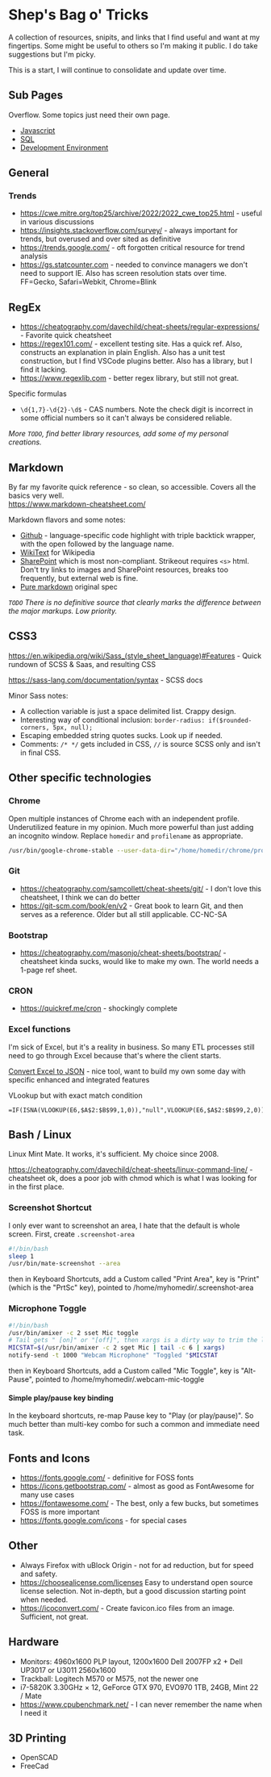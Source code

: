 # Shep's Bag o' Tricks

A collection of resources, snipits, and links that I find useful and want at my fingertips. Some might be useful to others so I'm making it public. I do take suggestions but I'm picky.

This is a start, I will continue to consolidate and update over time.

## Sub Pages

Overflow. Some topics just need their own page.

* [Javascript](javascript.md)
* [SQL](sql.md)
* [Development Environment](devenv.md)

## General

### Trends

* <https://cwe.mitre.org/top25/archive/2022/2022_cwe_top25.html> - useful in various discussions
* <https://insights.stackoverflow.com/survey/> - always important for trends, but overused and over sited as definitive
* <https://trends.google.com/> - oft forgotten critical resource for trend analysis
* <https://gs.statcounter.com> - needed to convince managers we don't need to support IE. Also has screen resolution stats over time.
FF=Gecko, Safari=Webkit, Chrome=Blink

## RegEx

* <https://cheatography.com/davechild/cheat-sheets/regular-expressions/> - Favorite quick cheatsheet
* <https://regex101.com/> - excellent testing site. Has a quick ref. Also, constructs an explanation in plain English. Also has a unit test construction, but I find VSCode plugins better. Also has a library, but I find it lacking.
* <https://www.regexlib.com> - better regex library, but still not great.

Specific formulas

* `\d{1,7}-\d{2}-\d$` - CAS numbers. Note the check digit is incorrect in some official numbers so it can't always be considered reliable.

*More `TODO`, find better library resources, add some of my personal creations.*

## Markdown

By far my favorite quick reference - so clean, so accessible. Covers all the basics very well.  
<https://www.markdown-cheatsheet.com/>

Markdown flavors and some notes:

* [Github](https://docs.github.com/en/get-started/writing-on-github/working-with-advanced-formatting/creating-and-highlighting-code-blocks) - language-specific code highlight with triple backtick wrapper, with the open followed by the language name.
* [WikiText](https://en.wikipedia.org/wiki/Help:Wikitext) for Wikipedia
* [SharePoint](https://learn.microsoft.com/en-us/contribute/markdown-referencehttps://learn.microsoft.com/en-us/contribute/markdown-reference) which is most non-compliant. Strikeout requires `<s>` html. Don't try links to images and SharePoint resources, breaks too frequently, but external web is fine.
* [Pure markdown](https://daringfireball.net/projects/markdown/syntax) original spec

 *`TODO` There is no definitive source that clearly marks the difference between the major markups. Low priority.*

## CSS3

<https://en.wikipedia.org/wiki/Sass_(style_sheet_language)#Features> - Quick rundown of SCSS & Saas, and resulting CSS

<https://sass-lang.com/documentation/syntax> - SCSS docs

Minor Sass notes:

* A collection variable is just a space delimited list. Crappy design.
* Interesting way of conditional inclusion: `border-radius: if($rounded-corners, 5px, null);`
* Escaping embedded string quotes sucks. Look up if needed.
* Comments: `/* */` gets included in CSS, `//` is source SCSS only and isn't in final CSS.

## Other specific technologies

### Chrome

Open multiple instances of Chrome each with an independent profile. Underutilized feature in my opinion. Much more powerful than just adding an incognito window. Replace `homedir` and `profilename` as appropriate.

```bash
/usr/bin/google-chrome-stable --user-data-dir="/home/homedir/chrome/profilename" &
```

### Git

* <https://cheatography.com/samcollett/cheat-sheets/git/> - I don't love this cheatsheet, I think we can do better
* <https://git-scm.com/book/en/v2> - Great book to learn Git, and then serves as a reference. Older but all still applicable. CC-NC-SA

### Bootstrap

* <https://cheatography.com/masonjo/cheat-sheets/bootstrap/> - cheatsheet kinda sucks, would like to make my own. The world needs a 1-page ref sheet.

### CRON

* <https://quickref.me/cron> - shockingly complete

### Excel functions

I'm sick of Excel, but it's a reality in business. So many ETL processes still need to go through Excel because that's where the client starts.

[Convert Excel to JSON](https://codebeautify.org/excel-to-json) - nice tool, want to build my own some day with specific enhanced and integrated features

<!--
Date field into mySql date format
```Excel
=TEXT(A1,"'YYYY-MM-DD'")
```

Quote field or set to null

```Excel
=IF(ISBLANK(A1),"null","'"&A1&"'")
```
-->
VLookup but with exact match condition

```Excel
=IF(ISNA(VLOOKUP(E6,$A$2:$B$99,1,0)),"null",VLOOKUP(E6,$A$2:$B$99,2,0))
```

## Bash / Linux

Linux Mint Mate. It works, it's sufficient. My choice since 2008.

<https://cheatography.com/davechild/cheat-sheets/linux-command-line/> - cheatsheet ok, does a poor job with chmod which is what I was looking for in the first place.

### Screenshot Shortcut

I only ever want to screenshot an area, I hate that the default is whole screen. First, create `.screenshot-area`

```Bash
#!/bin/bash
sleep 1
/usr/bin/mate-screenshot --area
```

then in Keyboard Shortcuts, add a Custom called "Print Area", key is "Print" (which is the "PrtSc" key), pointed to /home/myhomedir/.screenshot-area

### Microphone Toggle

```Bash
#!/bin/bash
/usr/bin/amixer -c 2 sset Mic toggle
# Tail gets " [on]" or "[off]", then xargs is a dirty way to trim the leading space. Ugly but works.
MICSTAT=$(/usr/bin/amixer -c 2 sget Mic | tail -c 6 | xargs)
notify-send -t 1000 "Webcam Microphone" "Toggled "$MICSTAT
```

then in Keyboard Shortcuts, add a Custom called "Mic Toggle", key is "Alt-Pause", pointed to /home/myhomedir/.webcam-mic-toggle

#### Simple play/pause key binding

In the keyboard shortcuts, re-map Pause key to "Play (or play/pause)". So much better than multi-key combo for such a common and immediate need task.

## Fonts and Icons

* <https://fonts.google.com/> - definitive for FOSS fonts
* <https://icons.getbootstrap.com/> - almost as good as FontAwesome for many use cases
* <https://fontawesome.com/> - The best, only a few bucks, but sometimes FOSS is more important
* <https://fonts.google.com/icons> - for special cases

## Other

* Always Firefox with uBlock Origin - not for ad reduction, but for speed and safety.
* <https://choosealicense.com/licenses> Easy to understand open source license selection. Not in-depth, but a good discussion starting point when needed.
* <https://icoconvert.com/> - Create favicon.ico files from an image. Sufficient, not great.

## Hardware

* Monitors: 4960x1600 PLP layout, 1200x1600 Dell 2007FP x2 + Dell UP3017 or U3011  2560x1600
* Trackball: Logitech M570 or M575, not the newer one
* i7-5820K 3.30GHz × 12, GeForce GTX 970, EVO970 1TB, 24GB, Mint 22 / Mate
* <https://www.cpubenchmark.net/> - I can never remember the name when I need it

## 3D Printing

* OpenSCAD
* FreeCad
